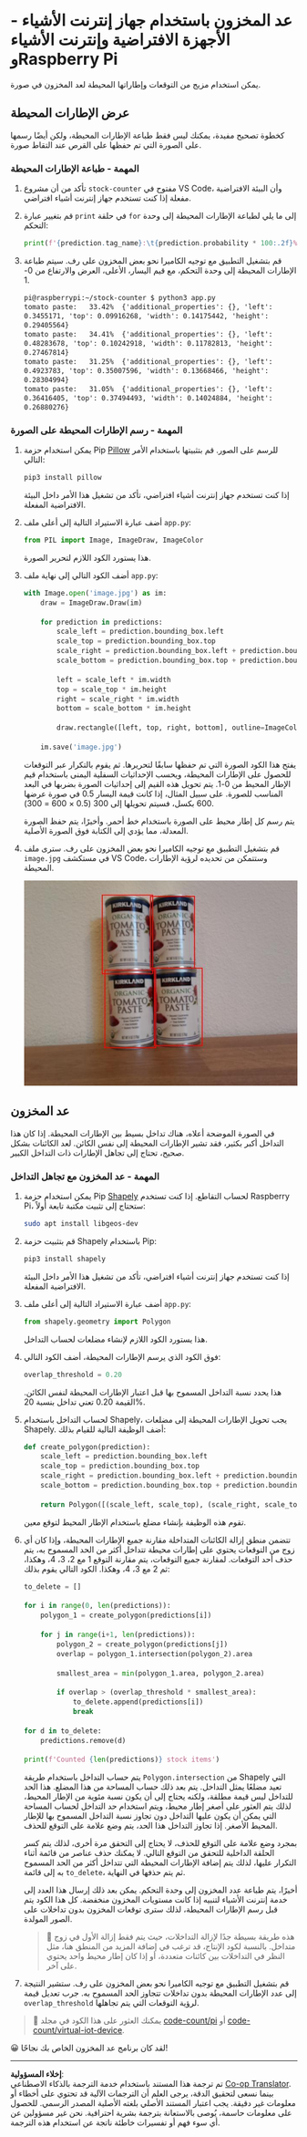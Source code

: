 <!--
CO_OP_TRANSLATOR_METADATA:
{
  "original_hash": "9c4320311c0f2c1884a6a21265d98a51",
  "translation_date": "2025-08-26T21:34:41+00:00",
  "source_file": "5-retail/lessons/2-check-stock-device/single-board-computer-count-stock.md",
  "language_code": "ar"
}
-->
# عد المخزون باستخدام جهاز إنترنت الأشياء - الأجهزة الافتراضية وإنترنت الأشياء وRaspberry Pi

يمكن استخدام مزيج من التوقعات وإطاراتها المحيطة لعد المخزون في صورة.

## عرض الإطارات المحيطة

كخطوة تصحيح مفيدة، يمكنك ليس فقط طباعة الإطارات المحيطة، ولكن أيضًا رسمها على الصورة التي تم حفظها على القرص عند التقاط صورة.

### المهمة - طباعة الإطارات المحيطة

1. تأكد من أن مشروع `stock-counter` مفتوح في VS Code، وأن البيئة الافتراضية مفعلة إذا كنت تستخدم جهاز إنترنت أشياء افتراضي.

1. قم بتغيير عبارة `print` في حلقة `for` إلى ما يلي لطباعة الإطارات المحيطة إلى وحدة التحكم:

    ```python
    print(f'{prediction.tag_name}:\t{prediction.probability * 100:.2f}%\t{prediction.bounding_box}')
    ```

1. قم بتشغيل التطبيق مع توجيه الكاميرا نحو بعض المخزون على رف. سيتم طباعة الإطارات المحيطة إلى وحدة التحكم، مع قيم اليسار، الأعلى، العرض والارتفاع من 0-1.

    ```output
    pi@raspberrypi:~/stock-counter $ python3 app.py 
    tomato paste:   33.42%  {'additional_properties': {}, 'left': 0.3455171, 'top': 0.09916268, 'width': 0.14175442, 'height': 0.29405564}
    tomato paste:   34.41%  {'additional_properties': {}, 'left': 0.48283678, 'top': 0.10242918, 'width': 0.11782813, 'height': 0.27467814}
    tomato paste:   31.25%  {'additional_properties': {}, 'left': 0.4923783, 'top': 0.35007596, 'width': 0.13668466, 'height': 0.28304994}
    tomato paste:   31.05%  {'additional_properties': {}, 'left': 0.36416405, 'top': 0.37494493, 'width': 0.14024884, 'height': 0.26880276}
    ```

### المهمة - رسم الإطارات المحيطة على الصورة

1. يمكن استخدام حزمة Pip [Pillow](https://pypi.org/project/Pillow/) للرسم على الصور. قم بتثبيتها باستخدام الأمر التالي:

    ```sh
    pip3 install pillow
    ```

    إذا كنت تستخدم جهاز إنترنت أشياء افتراضي، تأكد من تشغيل هذا الأمر داخل البيئة الافتراضية المفعلة.

1. أضف عبارة الاستيراد التالية إلى أعلى ملف `app.py`:

    ```python
    from PIL import Image, ImageDraw, ImageColor
    ```

    هذا يستورد الكود اللازم لتحرير الصورة.

1. أضف الكود التالي إلى نهاية ملف `app.py`:

    ```python
    with Image.open('image.jpg') as im:
        draw = ImageDraw.Draw(im)
    
        for prediction in predictions:
            scale_left = prediction.bounding_box.left
            scale_top = prediction.bounding_box.top
            scale_right = prediction.bounding_box.left + prediction.bounding_box.width
            scale_bottom = prediction.bounding_box.top + prediction.bounding_box.height
            
            left = scale_left * im.width
            top = scale_top * im.height
            right = scale_right * im.width
            bottom = scale_bottom * im.height
    
            draw.rectangle([left, top, right, bottom], outline=ImageColor.getrgb('red'), width=2)
    
        im.save('image.jpg')
    ```

    يفتح هذا الكود الصورة التي تم حفظها سابقًا لتحريرها. ثم يقوم بالتكرار عبر التوقعات للحصول على الإطارات المحيطة، ويحسب الإحداثيات السفلية اليمنى باستخدام قيم الإطار المحيط من 0-1. يتم تحويل هذه القيم إلى إحداثيات الصورة بضربها في البعد المناسب للصورة. على سبيل المثال، إذا كانت قيمة اليسار 0.5 في صورة عرضها 600 بكسل، فسيتم تحويلها إلى 300 (0.5 × 600 = 300).

    يتم رسم كل إطار محيط على الصورة باستخدام خط أحمر. وأخيرًا، يتم حفظ الصورة المعدلة، مما يؤدي إلى الكتابة فوق الصورة الأصلية.

1. قم بتشغيل التطبيق مع توجيه الكاميرا نحو بعض المخزون على رف. سترى ملف `image.jpg` في مستكشف VS Code، وستتمكن من تحديده لرؤية الإطارات المحيطة.

    ![4 علب من معجون الطماطم مع إطارات محيطة حول كل علبة](../../../../../translated_images/rpi-stock-with-bounding-boxes.b5540e2ecb7cd49f1271828d3be412671d950e87625c5597ea97c90f11e01097.ar.jpg)

## عد المخزون

في الصورة الموضحة أعلاه، هناك تداخل بسيط بين الإطارات المحيطة. إذا كان هذا التداخل أكبر بكثير، فقد تشير الإطارات المحيطة إلى نفس الكائن. لعد الكائنات بشكل صحيح، تحتاج إلى تجاهل الإطارات ذات التداخل الكبير.

### المهمة - عد المخزون مع تجاهل التداخل

1. يمكن استخدام حزمة Pip [Shapely](https://pypi.org/project/Shapely/) لحساب التقاطع. إذا كنت تستخدم Raspberry Pi، ستحتاج إلى تثبيت مكتبة تابعة أولاً:

    ```sh
    sudo apt install libgeos-dev
    ```

1. قم بتثبيت حزمة Shapely باستخدام Pip:

    ```sh
    pip3 install shapely
    ```

    إذا كنت تستخدم جهاز إنترنت أشياء افتراضي، تأكد من تشغيل هذا الأمر داخل البيئة الافتراضية المفعلة.

1. أضف عبارة الاستيراد التالية إلى أعلى ملف `app.py`:

    ```python
    from shapely.geometry import Polygon
    ```

    هذا يستورد الكود اللازم لإنشاء مضلعات لحساب التداخل.

1. فوق الكود الذي يرسم الإطارات المحيطة، أضف الكود التالي:

    ```python
    overlap_threshold = 0.20
    ```

    هذا يحدد نسبة التداخل المسموح بها قبل اعتبار الإطارات المحيطة لنفس الكائن. القيمة 0.20 تعني تداخل بنسبة 20%.

1. لحساب التداخل باستخدام Shapely، يجب تحويل الإطارات المحيطة إلى مضلعات Shapely. أضف الوظيفة التالية للقيام بذلك:

    ```python
    def create_polygon(prediction):
        scale_left = prediction.bounding_box.left
        scale_top = prediction.bounding_box.top
        scale_right = prediction.bounding_box.left + prediction.bounding_box.width
        scale_bottom = prediction.bounding_box.top + prediction.bounding_box.height
    
        return Polygon([(scale_left, scale_top), (scale_right, scale_top), (scale_right, scale_bottom), (scale_left, scale_bottom)])
    ```

    تقوم هذه الوظيفة بإنشاء مضلع باستخدام الإطار المحيط لتوقع معين.

1. تتضمن منطق إزالة الكائنات المتداخلة مقارنة جميع الإطارات المحيطة، وإذا كان أي زوج من التوقعات يحتوي على إطارات محيطة تتداخل أكثر من الحد المسموح به، يتم حذف أحد التوقعات. لمقارنة جميع التوقعات، يتم مقارنة التوقع 1 مع 2، 3، 4، وهكذا، ثم 2 مع 3، 4، وهكذا. الكود التالي يقوم بذلك:

    ```python
    to_delete = []

    for i in range(0, len(predictions)):
        polygon_1 = create_polygon(predictions[i])
    
        for j in range(i+1, len(predictions)):
            polygon_2 = create_polygon(predictions[j])
            overlap = polygon_1.intersection(polygon_2).area

            smallest_area = min(polygon_1.area, polygon_2.area)
    
            if overlap > (overlap_threshold * smallest_area):
                to_delete.append(predictions[i])
                break
    
    for d in to_delete:
        predictions.remove(d)

    print(f'Counted {len(predictions)} stock items')
    ```

    يتم حساب التداخل باستخدام طريقة `Polygon.intersection` من Shapely التي تعيد مضلعًا يمثل التداخل. يتم بعد ذلك حساب المساحة من هذا المضلع. هذا الحد للتداخل ليس قيمة مطلقة، ولكنه يحتاج إلى أن يكون نسبة مئوية من الإطار المحيط، لذلك يتم العثور على أصغر إطار محيط، ويتم استخدام حد التداخل لحساب المساحة التي يمكن أن يكون عليها التداخل دون تجاوز نسبة التداخل المسموح بها للإطار المحيط الأصغر. إذا تجاوز التداخل هذا الحد، يتم وضع علامة على التوقع للحذف.

    بمجرد وضع علامة على التوقع للحذف، لا يحتاج إلى التحقق مرة أخرى، لذلك يتم كسر الحلقة الداخلية للتحقق من التوقع التالي. لا يمكنك حذف عناصر من قائمة أثناء التكرار عليها، لذلك يتم إضافة الإطارات المحيطة التي تتداخل أكثر من الحد المسموح به إلى قائمة `to_delete`، ثم يتم حذفها في النهاية.

    أخيرًا، يتم طباعة عدد المخزون إلى وحدة التحكم. يمكن بعد ذلك إرسال هذا العدد إلى خدمة إنترنت الأشياء لتنبيه إذا كانت مستويات المخزون منخفضة. كل هذا الكود يتم قبل رسم الإطارات المحيطة، لذلك سترى توقعات المخزون بدون تداخلات على الصور المولدة.

    > 💁 هذه طريقة بسيطة جدًا لإزالة التداخلات، حيث يتم فقط إزالة الأول في زوج متداخل. بالنسبة لكود الإنتاج، قد ترغب في إضافة المزيد من المنطق هنا، مثل النظر في التداخلات بين كائنات متعددة، أو إذا كان إطار محيط واحد يحتوي على آخر.

1. قم بتشغيل التطبيق مع توجيه الكاميرا نحو بعض المخزون على رف. ستشير النتيجة إلى عدد الإطارات المحيطة بدون تداخلات تتجاوز الحد المسموح به. جرب تعديل قيمة `overlap_threshold` لرؤية التوقعات التي يتم تجاهلها.

> 💁 يمكنك العثور على هذا الكود في مجلد [code-count/pi](../../../../../5-retail/lessons/2-check-stock-device/code-count/pi) أو [code-count/virtual-iot-device](../../../../../5-retail/lessons/2-check-stock-device/code-count/virtual-iot-device).

😀 لقد كان برنامج عد المخزون الخاص بك نجاحًا!

---

**إخلاء المسؤولية**:  
تم ترجمة هذا المستند باستخدام خدمة الترجمة بالذكاء الاصطناعي [Co-op Translator](https://github.com/Azure/co-op-translator). بينما نسعى لتحقيق الدقة، يرجى العلم أن الترجمات الآلية قد تحتوي على أخطاء أو معلومات غير دقيقة. يجب اعتبار المستند الأصلي بلغته الأصلية المصدر الرسمي. للحصول على معلومات حاسمة، يُوصى بالاستعانة بترجمة بشرية احترافية. نحن غير مسؤولين عن أي سوء فهم أو تفسيرات خاطئة ناتجة عن استخدام هذه الترجمة.